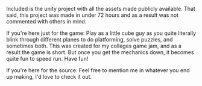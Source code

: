 Included is the unity project with all the assets made publicly available. That said, 
this project was made in under 72 hours and as a result was not commented with others 
in mind.

If you're here just for the game:
Play as a little cube guy as you quite literally blink through different planes to do 
platforming, solve puzzles, and sometimes both.  This was created for my colleges game 
jam, and as a result the game is short. But once you get the mechanics down, it becomes 
quite fun to speed run. Have fun!

If you're here for the source:
Feel free to mention me in whatever you end up making, I'd love to check it out.
